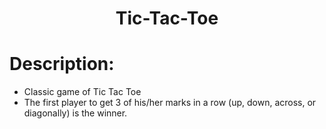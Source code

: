 <h1 align="center">
  Tic-Tac-Toe
</h1>

# Description:

- Classic game of Tic Tac Toe
- The first player to get 3 of his/her marks in a row (up, down, across, or diagonally) is the winner.







